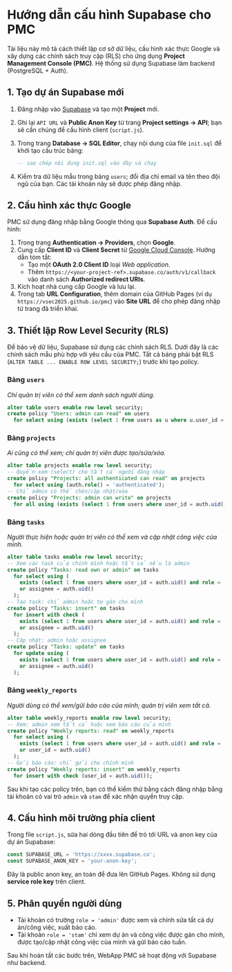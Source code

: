 # Hướng dẫn cấu hình Supabase cho PMC

Tài liệu này mô tả cách thiết lập cơ sở dữ liệu, cấu hình xác thực Google và xây dựng các chính sách truy cập (RLS) cho ứng dụng **Project Management Console (PMC)**. Hệ thống sử dụng Supabase làm backend (PostgreSQL + Auth).

## 1. Tạo dự án Supabase mới

1. Đăng nhập vào [Supabase](https://supabase.com) và tạo một **Project** mới.
2. Ghi lại `API URL` và **Public Anon Key** từ trang **Project settings → API**; bạn sẽ cần chúng để cấu hình client (`script.js`).
3. Trong trang **Database → SQL Editor**, chạy nội dung của file `init.sql` để khởi tạo cấu trúc bảng:

   ```sql
   -- sao chép nội dung init.sql vào đây và chạy
   ```

4. Kiểm tra dữ liệu mẫu trong bảng `users`; đổi địa chỉ email và tên theo đội ngũ của bạn. Các tài khoản này sẽ được phép đăng nhập.

## 2. Cấu hình xác thực Google

PMC sử dụng đăng nhập bằng Google thông qua **Supabase Auth**. Để cấu hình:

1. Trong trang **Authentication → Providers**, chọn **Google**.
2. Cung cấp **Client ID** và **Client Secret** từ [Google Cloud Console](https://console.cloud.google.com/apis/credentials). Hướng dẫn tóm tắt:
   - Tạo một **OAuth 2.0 Client ID** loại *Web application*.
   - Thêm `https://<your-project-ref>.supabase.co/auth/v1/callback` vào danh sách **Authorized redirect URIs**.
3. Kích hoạt nhà cung cấp Google và lưu lại.
4. Trong tab **URL Configuration**, thêm domain của GitHub Pages (ví dụ `https://vsec2025.github.io/pmc`) vào **Site URL** để cho phép đăng nhập từ trang đã triển khai.

## 3. Thiết lập Row Level Security (RLS)

Để bảo vệ dữ liệu, Supabase sử dụng các chính sách RLS. Dưới đây là các chính sách mẫu phù hợp với yêu cầu của PMC. Tất cả bảng phải bật RLS (`ALTER TABLE ... ENABLE ROW LEVEL SECURITY;`) trước khi tạo policy.

### Bảng `users`

*Chỉ quản trị viên có thể xem danh sách người dùng.*

```sql
alter table users enable row level security;
create policy "Users: admin can read" on users
  for select using (exists (select 1 from users as u where u.user_id = auth.uid() and u.role = 'admin'));
```

### Bảng `projects`

*Ai cũng có thể xem; chỉ quản trị viên được tạo/sửa/xóa.*

```sql
alter table projects enable row level security;
-- Quyền xem (select) cho tất cả người đăng nhập
create policy "Projects: all authenticated can read" on projects
  for select using (auth.role() = 'authenticated');
-- Chỉ admin có thể chèn/cập nhật/xóa
create policy "Projects: admin can write" on projects
  for all using (exists (select 1 from users where user_id = auth.uid() and role = 'admin'));
```

### Bảng `tasks`

*Người thực hiện hoặc quản trị viên có thể xem và cập nhật công việc của mình.*

```sql
alter table tasks enable row level security;
-- Xem các task của chính mình hoặc tất cả nếu là admin
create policy "Tasks: read own or admin" on tasks
  for select using (
    exists (select 1 from users where user_id = auth.uid() and role = 'admin')
    or assignee = auth.uid()
  );
-- Tạo task: chỉ admin hoặc tự gán cho mình
create policy "Tasks: insert" on tasks
  for insert with check (
    exists (select 1 from users where user_id = auth.uid() and role = 'admin')
    or assignee = auth.uid()
  );
-- Cập nhật: admin hoặc assignee
create policy "Tasks: update" on tasks
  for update using (
    exists (select 1 from users where user_id = auth.uid() and role = 'admin')
    or assignee = auth.uid()
  );
```

### Bảng `weekly_reports`

*Người dùng có thể xem/gửi báo cáo của mình; quản trị viên xem tất cả.*

```sql
alter table weekly_reports enable row level security;
-- Xem: admin xem tất cả hoặc xem báo cáo của mình
create policy "Weekly reports: read" on weekly_reports
  for select using (
    exists (select 1 from users where user_id = auth.uid() and role = 'admin')
    or user_id = auth.uid()
  );
-- Gửi báo cáo: chỉ gửi cho chính mình
create policy "Weekly reports: insert" on weekly_reports
  for insert with check (user_id = auth.uid());
```

Sau khi tạo các policy trên, bạn có thể kiểm thử bằng cách đăng nhập bằng tài khoản có vai trò `admin` và `stam` để xác nhận quyền truy cập.

## 4. Cấu hình môi trường phía client

Trong file `script.js`, sửa hai dòng đầu tiên để trỏ tới URL và anon key của dự án Supabase:

```javascript
const SUPABASE_URL = 'https://xxxx.supabase.co';
const SUPABASE_ANON_KEY = 'your-anon-key';
```

Đây là public anon key, an toàn để đưa lên GitHub Pages. Không sử dụng **service role key** trên client.

## 5. Phân quyền người dùng

- Tài khoản có trường `role = 'admin'` được xem và chỉnh sửa tất cả dự án/công việc, xuất báo cáo.
- Tài khoản `role = 'stam'` chỉ xem dự án và công việc được gán cho mình, được tạo/cập nhật công việc của mình và gửi báo cáo tuần.

Sau khi hoàn tất các bước trên, WebApp PMC sẽ hoạt động với Supabase như backend.